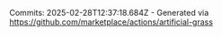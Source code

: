 Commits: 2025-02-28T12:37:18.684Z - Generated via https://github.com/marketplace/actions/artificial-grass
<br>
